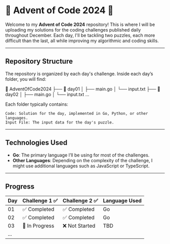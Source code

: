 # 🎄 Advent of Code 2024 🎄

Welcome to my **Advent of Code 2024** repository! This is where I will be uploading my solutions for the coding challenges published daily throughout December. Each day, I'll be tackling two puzzles, each more difficult than the last, all while improving my algorithmic and coding skills.

---

## Repository Structure

The repository is organized by each day's challenge. Inside each day’s folder, you will find:


📂 AdventOfCode2024
├── 📁 day01
│   ├── main.go
│   └── input.txt
├── 📁 day02
│   ├── main.go
│   └── input.txt
...

Each folder typically contains:

    Code: Solution for the day, implemented in Go, Python, or other languages.
    Input File: The input data for the day's puzzle.

---

## Technologies Used

- **Go**: The primary language I’ll be using for most of the challenges.
- **Other Languages**: Depending on the complexity of the challenge, I might use additional languages such as JavaScript or TypeScript.

---

## Progress

| Day  | Challenge 1 ✅ | Challenge 2 ✅ | Language Used |
|------|---------------|---------------|----------------|
| 01   | ✅ Completed  | ✅ Completed  | Go             |
| 02   | ✅ Completed  | ✅ Completed  | Go             |
| 03   | 🚧 In Progress| ❌ Not Started| TBD            |
| ...  |               |                |                |

